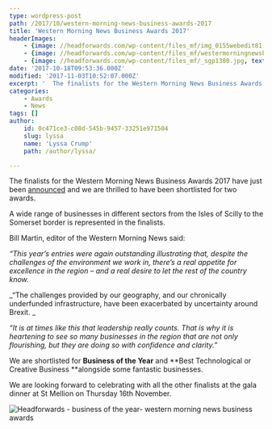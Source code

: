 ```yaml
---
type: wordpress-post
path: /2017/10/western-morning-news-business-awards-2017
title: 'Western Morning News Business Awards 2017'
headerImages:
    - {image: //headforwards.com/wp-content/files_mf/img_0155webedit81.jpg, text: 'Western Morning News Business Awards'}
    - {image: //headforwards.com/wp-content/files_mf/westermorningnewsbusinessawards2017headforwards.jpg, text: ""}
    - {image: //headforwards.com/wp-content/files_mf/_sgp1380.jpg, text: ""}
date: '2017-10-18T09:53:36.000Z'
modified: '2017-11-03T10:52:07.000Z'
excerpt: '  The finalists for the Western Morning News Business Awards 2017 have just been announced and we are thrilled to have been shortlisted for two awards. A wide range of businesses in different sectors from the Isles of Scilly to the Somerset border is represented in the finalists. Bill Martin, editor of the Western Morning …'
categories:
    - Awards
    - News
tags: []
author:
    id: 0c471ce3-c08d-545b-9457-33251e971504
    slug: lyssa
    name: 'Lyssa Crump'
    path: /author/lyssa/

---
```

The finalists for the Western Morning News Business Awards 2017 have just been [announced](http://www.devonlive.com/news/business/revealed-shortlist-western-morning-news-612098) and we are thrilled to have been shortlisted for two awards.

A wide range of businesses in different sectors from the Isles of Scilly to the Somerset border is represented in the finalists.

Bill Martin, editor of the Western Morning News said:

_“This year’s entries were again outstanding illustrating that, despite the challenges of the environment we work in, there’s a real appetite for excellence in the region – and a real desire to let the rest of the country know._

_“The challenges provided by our geography, and our chronically underfunded infrastructure, have been exacerbated by uncertainty around Brexit. _

_“It is at times like this that leadership really counts. That is why it is heartening to see so many businesses in the region that are not only flourishing, but they are doing so with confidence and clarity.”_

We are shortlisted for **Business of the Year** and **Best Technological or Creative Business **alongside some fantastic businesses.

We are looking forward to celebrating with all the other finalists at the gala dinner at St Mellion on Thursday 16th November.

![Headforwards - business of the year- western morning news business awards ](//headforwards.com/wp-content/uploads/2017/10/Wester-Morning-News-Business-Awards-2017-headforwards.jpg)
